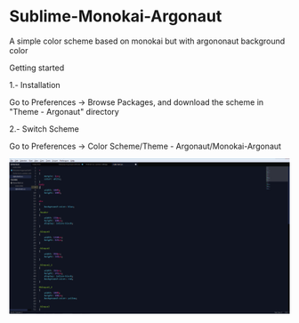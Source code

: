Sublime-Monokai-Argonaut
========================

A simple color scheme based on monokai but with argononaut background color

Getting started

1.- Installation

Go to  Preferences -> Browse Packages, and download the scheme in  "Theme - Argonaut" directory 

2.- Switch Scheme

Go to Preferences -> Color Scheme/Theme - Argonaut/Monokai-Argonaut

<img src="example.PNG">
